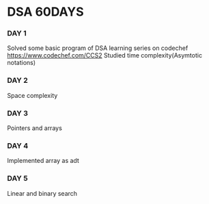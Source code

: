 # DSA 60DAYS
### DAY 1
 Solved some basic program of DSA learning series on codechef  https://www.codechef.com/CCS2
 Studied time complexity(Asymtotic notations)

### DAY 2
   Space complexity

### DAY 3
   Pointers and arrays

### DAY 4
   Implemented array as adt

### DAY 5
  Linear and binary search


       

  

